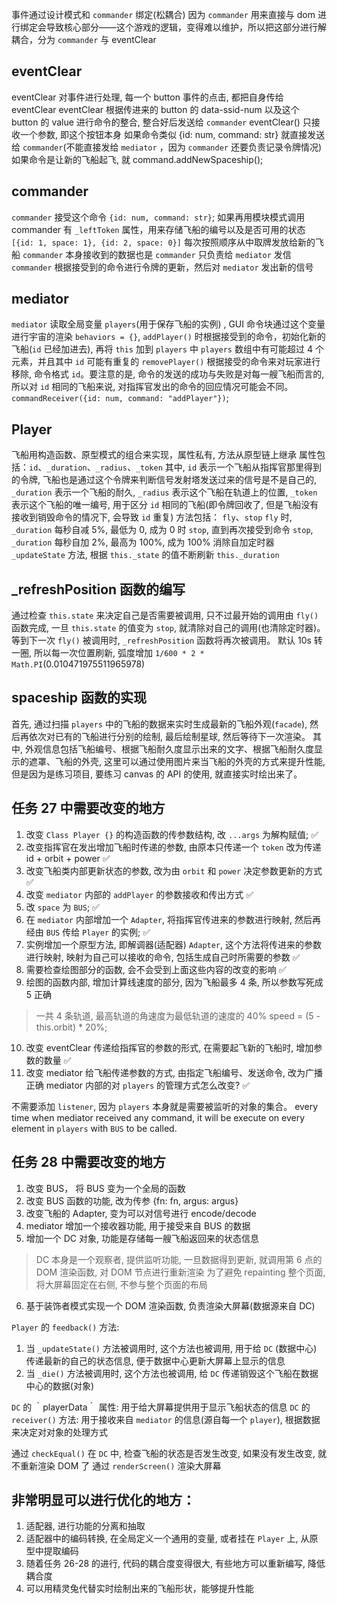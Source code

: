 事件通过设计模式和 `commander` 绑定(松耦合)
因为 `commander` 用来直接与 dom 进行绑定会导致核心部分——这个游戏的逻辑，变得难以维护，所以把这部分进行解耦合，分为 `commander` 与 eventClear

## eventClear
eventClear 对事件进行处理, 每一个 button 事件的点击, 都把自身传给 eventClear
	eventClear 根据传进来的 button 的 data-ssid-num 以及这个 button 的 value 进行命令的整合, 整合好后发送给 `commander`
	eventClear() 只接收一个参数, 即这个按钮本身
	如果命令类似 {id: num, command: str} 就直接发送给 `commander`(不能直接发给 `mediator` ，因为 `commander` 还要负责记录令牌情况)
	如果命令是让新的飞船起飞, 就 command.addNewSpaceship();


## commander
`commander` 接受这个命令 `{id: num, command: str}`;
如果再用模块模式调用 commander
	有 `_leftToken` 属性，用来存储飞船的编号以及是否可用的状态
	`[{id: 1, space: 1}, {id: 2, space: 0}]`
	每次按照顺序从中取牌发放给新的飞船
	`commander` 本身接收到的数据也是 
	`commander` 只负责给 `mediator` 发信
	`commander` 根据接受到的命令进行令牌的更新，然后对 `mediator` 发出新的信号

## mediator
`mediator` 读取全局变量 `players`(用于保存飞船的实例) , GUI 命令块通过这个变量进行宇宙的渲染
	`behaviors = {}`,
	`addPlayer()` 时根据接受到的命令，初始化新的飞船(`id` 已经加进去), 再将 `this` 加到 `players` 中
	`players` 数组中有可能超过 4 个元素，并且其中 `id` 可能有重复的
	`removePlayer()` 根据接受的命令来对玩家进行移除, 命令格式 `id`。要注意的是, 命令的发送的成功与失败是对每一艘飞船而言的, 所以对 `id` 相同的飞船来说, 对指挥官发出的命令的回应情况可能会不同。
`commandReceiver({id: num, command: "addPlayer"})`;

## Player
飞船用构造函数、原型模式的组合来实现，属性私有, 方法从原型链上继承
	属性包括：`id`、`_duration`、`_radius`、`_token`
	其中, `id` 表示一个飞船从指挥官那里得到的令牌, 飞船也是通过这个令牌来判断信号发射塔发送过来的信号是不是自己的, `_duration` 表示一个飞船的耐久, `_radius` 表示这个飞船在轨道上的位置, `_token` 表示这个飞船的唯一编号, 用于区分 `id` 相同的飞船(即令牌回收了, 但是飞船没有接收到销毁命令的情况下, 会导致 `id` 重复)
	方法包括： `fly`、`stop`
		`fly` 时, `_duration` 每秒自减 5%, 最低为 0, 成为 0 时 `stop`, 直到再次接受到命令
		`stop`, `_duration` 每秒自加 2%, 最高为 100%, 成为 100% 消除自加定时器
		`_updateState` 方法, 根据 `this._state` 的值不断刷新 `this._duration`

## _refreshPosition 函数的编写
通过检查 `this.state` 来决定自己是否需要被调用, 只不过最开始的调用由 `fly()` 函数完成, 一旦 `this.state` 的值变为 `stop`, 就清除对自己的调用(也清除定时器)。等到下一次 `fly()` 被调用时, `_refreshPosition` 函数将再次被调用。
默认 10s 转一圈, 所以每一次位置刷新, 弧度增加 `1/600 * 2 * Math.PI`(0.010471975511965978)

## spaceship 函数的实现
首先, 通过扫描 `players` 中的飞船的数据来实时生成最新的飞船外观(`facade`), 然后再依次对已有的飞船进行分别的绘制, 最后绘制星球, 然后等待下一次渲染。
其中, 外观信息包括飞船编号、根据飞船耐久度显示出来的文字、根据飞船耐久度显示的遮罩、飞船的外壳, 这里可以通过使用图片来当飞船的外壳的方式来提升性能, 但是因为是练习项目, 要练习 canvas 的 API 的使用, 就直接实时绘出来了。

## 任务 27 中需要改变的地方
1. 改变 `Class Player {}` 的构造函数的传参数结构, 改 `...args` 为解构赋值; ✅
2. 改变指挥官在发出增加飞船时传递的参数, 由原本只传递一个 `token` 改为传递 id + orbit + power ✅
3. 改变飞船类内部更新状态的参数, 改为由 `orbit` 和 `power` 决定参数更新的方式 ✅ 
4. 改变 `mediator` 内部的 `addPlayer` 的参数接收和传出方式 ✅
5. 改 `space` 为 `BUS`; ✅
6. 在 `mediator` 内部增加一个 `Adapter`, 将指挥官传进来的参数进行映射, 然后再经由 `BUS` 传给 `Player` 的实例; ✅
7. 实例增加一个原型方法, 即解调器(适配器) `Adapter`, 这个方法将传进来的参数进行映射, 映射为自己可以接收的命令, 包括生成自己时所需要的参数 ✅
8. 需要检查绘图部分的函数, 会不会受到上面这些内容的改变的影响 ✅
9. 绘图的函数内部, 增加计算线速度的部分, 因为飞船最多 4 条, 所以参数写死成 5 正确
> 一共 4 条轨道, 最高轨道的角速度为最低轨道的速度的 40%
> speed = (5 - this.orbit) * 20%;
10. 改变 eventClear 传递给指挥官的参数的形式, 在需要起飞新的飞船时, 增加参数的数量 ✅
11. 改变 mediator 给飞船传递参数的方式, 由指定飞船编号、发送命令, 改为广播 正确
mediator 内部的对 `players` 的管理方式怎么改变? ✅

不需要添加 `listener`, 因为 `players` 本身就是需要被监听的对象的集合。
every time when mediator received any command, it will be execute on every element in `players` with `BUS` to be called. 

## 任务 28 中需要改变的地方
1. 改变 BUS， 将 BUS 变为一个全局的函数
2. 改变 BUS 函数的功能, 改为传参 {fn: fn, argus: argus}
3. 改变飞船的 Adapter, 变为可以对信号进行 encode/decode
4. mediator 增加一个接收器功能, 用于接受来自 BUS 的数据
5. 增加一个 DC 对象, 功能是存储每一艘飞船返回来的状态信息
> DC 本身是一个观察者, 提供监听功能, 一旦数据得到更新, 就调用第 6 点的 DOM 渲染函数, 对 DOM 节点进行重新渲染
为了避免 repainting 整个页面, 将大屏幕固定在右侧, 不参与整个页面的布局
6. 基于装饰者模式实现一个 DOM 渲染函数, 负责渲染大屏幕(数据源来自 DC)

`Player` 的 `feedback()` 方法:
1. 当 `_updateState()` 方法被调用时, 这个方法也被调用, 用于给 `DC` (数据中心) 传递最新的自己的状态信息, 便于数据中心更新大屏幕上显示的信息
2. 当 `_die()` 方法被调用时, 这个方法也被调用, 给 `DC` 传递销毁这个飞船在数据中心的数据(对象)

`DC` 的 ｀playerData｀ 属性:
用于给大屏幕提供用于显示飞船状态的信息
`DC` 的 `receiver()` 方法:
用于接收来自 `mediator` 的信息(源自每一个 `player`), 根据数据来决定对对象的处理方式

通过 `checkEqual()` 在 `DC` 中, 检查飞船的状态是否发生改变, 如果没有发生改变, 就不重新渲染 DOM 了
通过 `renderScreen()` 渲染大屏幕

## 非常明显可以进行优化的地方：
1. 适配器, 进行功能的分离和抽取
2. 适配器中的编码转换, 在全局定义一个通用的变量, 或者挂在 `Player` 上, 从原型中提取编码
3. 随着任务 26-28 的进行, 代码的耦合度变得很大, 有些地方可以重新编写, 降低耦合度
4. 可以用精灵兔代替实时绘制出来的飞船形状，能够提升性能